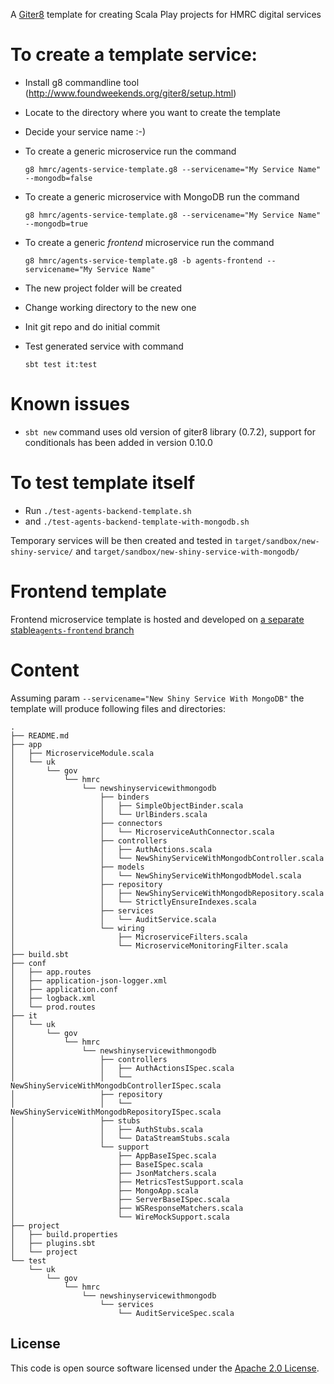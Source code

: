 A [Giter8](http://www.foundweekends.org/giter8/) template for creating Scala Play projects for HMRC digital services

To create a template service:
==

* Install g8 commandline tool (http://www.foundweekends.org/giter8/setup.html)
* Locate to the directory where you want to create the template
* Decide your service name :-)
* To create a generic microservice run the command

  `g8 hmrc/agents-service-template.g8 --servicename="My Service Name" --mongodb=false`
  
* To create a generic microservice with MongoDB run the command

  `g8 hmrc/agents-service-template.g8 --servicename="My Service Name" --mongodb=true`
  
* To create a generic *frontend* microservice run the command
  
   `g8 hmrc/agents-service-template.g8 -b agents-frontend --servicename="My Service Name"`
  
* The new project folder will be created
* Change working directory to the new one
* Init git repo and do initial commit
* Test generated service with command 

    `sbt test it:test`
    
Known issues
==

* `sbt new` command uses old version of giter8 library (0.7.2), support for conditionals has been added in version 0.10.0
  
To test template itself  
==

* Run `./test-agents-backend-template.sh` 
* and `./test-agents-backend-template-with-mongodb.sh`

Temporary services will be then created and tested in `target/sandbox/new-shiny-service/` and `target/sandbox/new-shiny-service-with-mongodb/`

Frontend template
==

Frontend microservice template is hosted and developed on [a separate stable`agents-frontend` branch](https://github.com/hmrc/agents-service-template.g8/tree/agents-frontend)

Content
==

Assuming param `--servicename="New Shiny Service With MongoDB"` the template will produce following files and directories:

```
.
├── README.md
├── app
│   ├── MicroserviceModule.scala
│   └── uk
│       └── gov
│           └── hmrc
│               └── newshinyservicewithmongodb
│                   ├── binders
│                   │   ├── SimpleObjectBinder.scala
│                   │   └── UrlBinders.scala
│                   ├── connectors
│                   │   └── MicroserviceAuthConnector.scala
│                   ├── controllers
│                   │   ├── AuthActions.scala
│                   │   └── NewShinyServiceWithMongodbController.scala
│                   ├── models
│                   │   └── NewShinyServiceWithMongodbModel.scala
│                   ├── repository
│                   │   ├── NewShinyServiceWithMongodbRepository.scala
│                   │   └── StrictlyEnsureIndexes.scala
│                   ├── services
│                   │   └── AuditService.scala
│                   └── wiring
│                       ├── MicroserviceFilters.scala
│                       └── MicroserviceMonitoringFilter.scala
├── build.sbt
├── conf
│   ├── app.routes
│   ├── application-json-logger.xml
│   ├── application.conf
│   ├── logback.xml
│   └── prod.routes
├── it
│   └── uk
│       └── gov
│           └── hmrc
│               └── newshinyservicewithmongodb
│                   ├── controllers
│                   │   ├── AuthActionsISpec.scala
│                   │   └── NewShinyServiceWithMongodbControllerISpec.scala
│                   ├── repository
│                   │   └── NewShinyServiceWithMongodbRepositoryISpec.scala
│                   ├── stubs
│                   │   ├── AuthStubs.scala
│                   │   └── DataStreamStubs.scala
│                   └── support
│                       ├── AppBaseISpec.scala
│                       ├── BaseISpec.scala
│                       ├── JsonMatchers.scala
│                       ├── MetricsTestSupport.scala
│                       ├── MongoApp.scala
│                       ├── ServerBaseISpec.scala
│                       ├── WSResponseMatchers.scala
│                       └── WireMockSupport.scala
├── project
│   ├── build.properties
│   ├── plugins.sbt
│   └── project
└── test
    └── uk
        └── gov
            └── hmrc
                └── newshinyservicewithmongodb
                    └── services
                        └── AuditServiceSpec.scala
```

## License

This code is open source software licensed under the [Apache 2.0 License]("http://www.apache.org/licenses/LICENSE-2.0.html").
